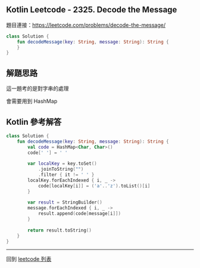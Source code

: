 ## Kotlin Leetcode - 2325. Decode the Message

題目連接：<https://leetcode.com/problems/decode-the-message/>

```kotlin
class Solution {
    fun decodeMessage(key: String, message: String): String {
    }
}
```

## 解題思路

這一題考的是對字串的處理

會需要用到 HashMap

## Kotlin 參考解答

```kotlin
class Solution {
    fun decodeMessage(key: String, message: String): String {
        val code = HashMap<Char, Char>()
        code[' '] = ' '
		
        var localKey = key.toSet()
            .joinToString("")
            .filter { it != ' ' }
        localKey.forEachIndexed { i, _ ->
            code[localKey[i]] = ('a'..'z').toList()[i]
        }
        
        var result = StringBuilder()
        message.forEachIndexed { i, _ ->
            result.append(code[message[i]])
        }
        
        return result.toString()
    }
}
```

------

回到 [leetcode 列表](index.md)
